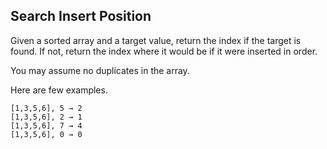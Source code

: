 ## Search Insert Position


Given a sorted array and a target value, return the index if the target is found. If not, return the index where it would be if it were inserted in order.

You may assume no duplicates in the array.

Here are few examples.
```
[1,3,5,6], 5 → 2
[1,3,5,6], 2 → 1
[1,3,5,6], 7 → 4
[1,3,5,6], 0 → 0
```
